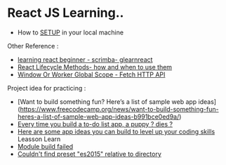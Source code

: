 # React JS Learning..

* How to [SETUP](https://www.tutorialspoint.com/reactjs/reactjs_environment_setup.htm) in your local machine 

Other Reference :
* [learning react beginner - scrimba- glearnreact](https://scrimba.com/g/glearnreact)
* [React Lifecycle Methods- how and when to use them](https://engineering.musefind.com/react-lifecycle-methods-how-and-when-to-use-them-2111a1b692b1)
* [Window Or Worker Global Scope - Fetch HTTP API](https://developer.mozilla.org/en-US/docs/Web/API/WindowOrWorkerGlobalScope/fetch)

Project idea for practicing :
* [Want to build something fun? Here’s a list of sample web app ideas] (https://www.freecodecamp.org/news/want-to-build-something-fun-heres-a-list-of-sample-web-app-ideas-b991bce0ed9a/)
* [Every time you build a to-do list app, a puppy ? dies ?](https://www.freecodecamp.org/news/every-time-you-build-a-to-do-list-app-a-puppy-dies-505b54637a5d/)
* [Here are some app ideas you can build to level up your coding skills](https://www.freecodecamp.org/news/here-are-some-app-ideas-you-can-build-to-level-up-your-coding-skills-39618291f672/)
Leasson Learn
* [Module build failed](https://github.com/babel/babel/issues/8599)
* [Couldn't find preset "es2015" relative to directory](https://github.com/babel/gulp-babel/issues/93)


